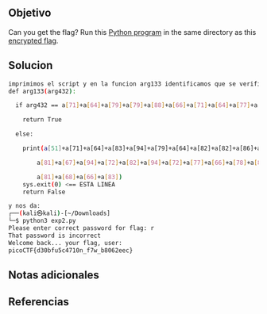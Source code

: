 ## Objetivo
Can you get the flag? Run this [Python program](https://artifacts.picoctf.net/c/428/bloat.flag.py) in the same directory as this [encrypted flag](https://artifacts.picoctf.net/c/428/flag.txt.enc).
## Solucion
```bash
imprimimos el script y en la funcion arg133 identificamos que se verifica si es la bandera, si no es la bandera te manda un msj y se acaba la ejecucion. Solo hay que quitar la linea que cancela la ejecucion:
def arg133(arg432):

  if arg432 == a[71]+a[64]+a[79]+a[79]+a[88]+a[66]+a[71]+a[64]+a[77]+a[66]+a[68]:

    return True

  else:

    print(a[51]+a[71]+a[64]+a[83]+a[94]+a[79]+a[64]+a[82]+a[82]+a[86]+a[78]+\

        a[81]+a[67]+a[94]+a[72]+a[82]+a[94]+a[72]+a[77]+a[66]+a[78]+a[81]+\

        a[81]+a[68]+a[66]+a[83])
	sys.exit(0) <== ESTA LINEA
    return False

y nos da:
┌──(kali㉿kali)-[~/Downloads]
└─$ python3 exp2.py
Please enter correct password for flag: r
That password is incorrect
Welcome back... your flag, user:
picoCTF{d30bfu5c4710n_f7w_b8062eec}

```

## Notas adicionales

## Referencias